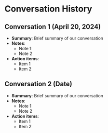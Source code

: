 # Conversation History

## Conversation 1 (April 20, 2024)

* **Summary**: Brief summary of our conversation
* **Notes**:
	+ Note 1
	+ Note 2
* **Action items**:
	+ Item 1
	+ Item 2

## Conversation 2 (Date)

* **Summary**: Brief summary of our conversation
* **Notes**:
	+ Note 1
	+ Note 2
* **Action items**:
	+ Item 1
	+ Item 2
```
